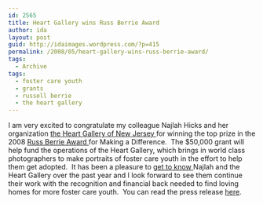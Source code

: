 ```yaml
---
id: 2565
title: Heart Gallery wins Russ Berrie Award
author: ida
layout: post
guid: http://idaimages.wordpress.com/?p=415
permalink: /2008/05/heart-gallery-wins-russ-berrie-award/
tags:
  - Archive
tags:
  - foster care youth
  - grants
  - russell berrie
  - the heart gallery
---
```

I am very excited to congratulate my colleague Najlah Hicks and her organization [the Heart Gallery of New Jersey ][1]for winning the top prize in the 2008 [Russ Berrie Award ][2]for Making a Difference.  The $50,000 grant will help fund the operations of the Heart Gallery, which brings in world class photographers to make portraits of foster care youth in the effort to help them get adopted.  It has been a pleasure to [get to know ][3]Najlah and the Heart Gallery over the past year and I look forward to see them continue their work with the recognition and financial back needed to find loving homes for more foster care youth.  You can read the press release [here][4].

 [1]: http://www.heartgallerynj.org/
 [2]: http://www.russellberriefoundation.org/home.php
 [3]: http://uncommonplaces.com/2008/01/18/getting-the-kids-faces-and-stories-out-there/
 [4]: http://www.ramapo.edu/news/pressreleases/2008/05_21_2008.html